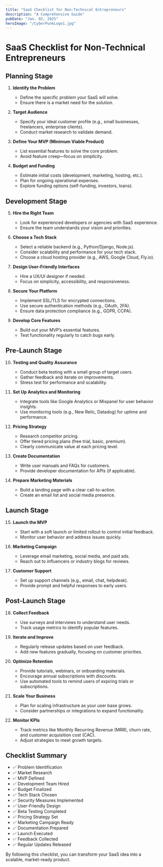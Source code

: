 ```yaml
---
title: "SaaS Checklist for Non-Technical Entrepreneurs"
description: "A Comprehensive Guide"
pubDate: "Jan. 02, 2025"
heroImage: "/CyberPunkLogo1.jpg"
---
```


# SaaS Checklist for Non-Technical Entrepreneurs

## **Planning Stage**

1. **Identify the Problem**

   - Define the specific problem your SaaS will solve.
   - Ensure there is a market need for the solution.

2. **Target Audience**

   - Specify your ideal customer profile (e.g., small businesses, freelancers, enterprise clients).
   - Conduct market research to validate demand.

3. **Define Your MVP (Minimum Viable Product)**

   - List essential features to solve the core problem.
   - Avoid feature creep—focus on simplicity.

4. **Budget and Funding**
   - Estimate initial costs (development, marketing, hosting, etc.).
   - Plan for ongoing operational expenses.
   - Explore funding options (self-funding, investors, loans).

## **Development Stage**

5. **Hire the Right Team**

   - Look for experienced developers or agencies with SaaS experience.
   - Ensure the team understands your vision and priorities.

6. **Choose a Tech Stack**

   - Select a reliable backend (e.g., Python/Django, Node.js).
   - Consider scalability and performance for your tech stack.
   - Choose a cloud hosting provider (e.g., AWS, Google Cloud, Fly.io).

7. **Design User-Friendly Interfaces**

   - Hire a UX/UI designer if needed.
   - Focus on simplicity, accessibility, and responsiveness.

8. **Secure Your Platform**

   - Implement SSL/TLS for encrypted connections.
   - Use secure authentication methods (e.g., OAuth, 2FA).
   - Ensure data protection compliance (e.g., GDPR, CCPA).

9. **Develop Core Features**
   - Build out your MVP’s essential features.
   - Test functionality regularly to catch bugs early.

## **Pre-Launch Stage**

10. **Testing and Quality Assurance**

    - Conduct beta testing with a small group of target users.
    - Gather feedback and iterate on improvements.
    - Stress test for performance and scalability.

11. **Set Up Analytics and Monitoring**

    - Integrate tools like Google Analytics or Mixpanel for user behavior insights.
    - Use monitoring tools (e.g., New Relic, Datadog) for uptime and performance.

12. **Pricing Strategy**

    - Research competitor pricing.
    - Offer tiered pricing plans (free trial, basic, premium).
    - Clearly communicate value at each pricing level.

13. **Create Documentation**

    - Write user manuals and FAQs for customers.
    - Provide developer documentation for APIs (if applicable).

14. **Prepare Marketing Materials**
    - Build a landing page with a clear call-to-action.
    - Create an email list and social media presence.

## **Launch Stage**

15. **Launch the MVP**

    - Start with a soft launch or limited rollout to control initial feedback.
    - Monitor user behavior and address issues quickly.

16. **Marketing Campaign**

    - Leverage email marketing, social media, and paid ads.
    - Reach out to influencers or industry blogs for reviews.

17. **Customer Support**
    - Set up support channels (e.g., email, chat, helpdesk).
    - Provide prompt and helpful responses to early users.

## **Post-Launch Stage**

18. **Collect Feedback**

    - Use surveys and interviews to understand user needs.
    - Track usage metrics to identify popular features.

19. **Iterate and Improve**

    - Regularly release updates based on user feedback.
    - Add new features gradually, focusing on customer priorities.

20. **Optimize Retention**

    - Provide tutorials, webinars, or onboarding materials.
    - Encourage annual subscriptions with discounts.
    - Use automated tools to remind users of expiring trials or subscriptions.

21. **Scale Your Business**

    - Plan for scaling infrastructure as your user base grows.
    - Consider partnerships or integrations to expand functionality.

22. **Monitor KPIs**
    - Track metrics like Monthly Recurring Revenue (MRR), churn rate, and customer acquisition cost (CAC).
    - Adjust strategies to meet growth targets.

## **Checklist Summary**

- ✅ Problem Identification
- ✅ Market Research
- ✅ MVP Defined
- ✅ Development Team Hired
- ✅ Budget Finalized
- ✅ Tech Stack Chosen
- ✅ Security Measures Implemented
- ✅ User-Friendly Design
- ✅ Beta Testing Completed
- ✅ Pricing Strategy Set
- ✅ Marketing Campaign Ready
- ✅ Documentation Prepared
- ✅ Launch Executed
- ✅ Feedback Collected
- ✅ Regular Updates Released

By following this checklist, you can transform your SaaS idea into a scalable, market-ready product.
